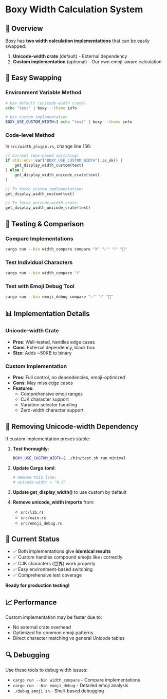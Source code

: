 # Boxy Width Calculation System

## 🎯 Overview

Boxy has **two width calculation implementations** that can be easily swapped:

1. **Unicode-width crate** (default) - External dependency
2. **Custom implementation** (optional) - Our own emoji-aware calculation

## 🔄 Easy Swapping

### Environment Variable Method
```bash
# Use default (unicode-width crate)
echo "test" | boxy --theme info

# Use custom implementation
BOXY_USE_CUSTOM_WIDTH=1 echo "test" | boxy --theme info
```

### Code-level Method
In `src/width_plugin.rs`, change line 156:
```rust
// Current (env-based switching)
if std::env::var("BOXY_USE_CUSTOM_WIDTH").is_ok() {
    get_display_width_custom(text)
} else {
    get_display_width_unicode_crate(text)
}

// To force custom implementation:
get_display_width_custom(text)

// To force unicode-width crate:
get_display_width_unicode_crate(text)
```

## 🧪 Testing & Comparison

### Compare Implementations
```bash
cargo run --bin width_compare compare "X" "✅" "ℹ️" "🚀"
```

### Test Individual Characters
```bash
cargo run --bin width_compare "ℹ️"
```

### Test with Emoji Debug Tool
```bash
cargo run --bin emoji_debug compare "✅" "ℹ️" "🚀"
```

## 📊 Implementation Details

### Unicode-width Crate
- **Pros**: Well-tested, handles edge cases
- **Cons**: External dependency, black box
- **Size**: Adds ~50KB to binary

### Custom Implementation
- **Pros**: Full control, no dependencies, emoji-optimized
- **Cons**: May miss edge cases
- **Features**:
  - Comprehensive emoji ranges
  - CJK character support
  - Variation selector handling
  - Zero-width character support

## 🚀 Removing Unicode-width Dependency

If custom implementation proves stable:

1. **Test thoroughly**:
   ```bash
   BOXY_USE_CUSTOM_WIDTH=1 ./bin/test.sh run minimal
   ```

2. **Update Cargo.toml**:
   ```toml
   # Remove this line:
   # unicode-width = "0.2"
   ```

3. **Update get_display_width()** to use custom by default

4. **Remove unicode_width imports** from:
   - `src/lib.rs`
   - `src/main.rs`
   - `src/emoji_debug.rs`

## 🎯 Current Status

- ✅ Both implementations give **identical results**
- ✅ Custom handles compound emojis like `ℹ️` correctly
- ✅ CJK characters (世界) work properly
- ✅ Easy environment-based switching
- ✅ Comprehensive test coverage

**Ready for production testing!**

## 📈 Performance

Custom implementation may be faster due to:
- No external crate overhead
- Optimized for common emoji patterns
- Direct character matching vs general Unicode tables

## 🔍 Debugging

Use these tools to debug width issues:
- `cargo run --bin width_compare` - Compare implementations
- `cargo run --bin emoji_debug` - Detailed emoji analysis
- `./debug_emoji.sh` - Shell-based debugging